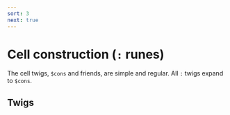 ```yaml
---
sort: 3
next: true
---
```


# Cell construction (`:` runes)

The cell twigs, `$cons` and friends, are simple and regular.
All `:` twigs expand to `$cons`.

## Twigs

<list dataPreview="true" className="runes" linkToFragments="true"></list>

<kids className="runes"></kids>
